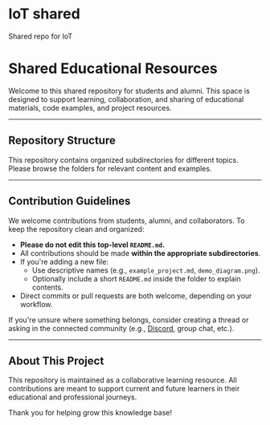 # IoT shared
Shared repo for IoT
# Shared Educational Resources

Welcome to this shared repository for students and alumni. This space is designed to support learning, collaboration, and sharing of educational materials, code examples, and project resources.

---

## Repository Structure

This repository contains organized subdirectories for different topics. Please browse the folders for relevant content and examples.


---

## Contribution Guidelines

We welcome contributions from students, alumni, and collaborators. To keep the repository clean and organized:

- **Please do not edit this top-level `README.md`.**
- All contributions should be made **within the appropriate subdirectories**.
- If you're adding a new file:
  - Use descriptive names (e.g., `example_project.md`, `demo_diagram.png`).
  - Optionally include a short `README.md` inside the folder to explain contents.
- Direct commits or pull requests are both welcome, depending on your workflow.

If you're unsure where something belongs, consider creating a thread or asking in the connected community (e.g., [Discord](https://discord.com/channels/1370083420763324627/1370086007990390786), group chat, etc.).

---

## About This Project

This repository is maintained as a collaborative learning resource. All contributions are meant to support current and future learners in their educational and professional journeys.

Thank you for helping grow this knowledge base!
